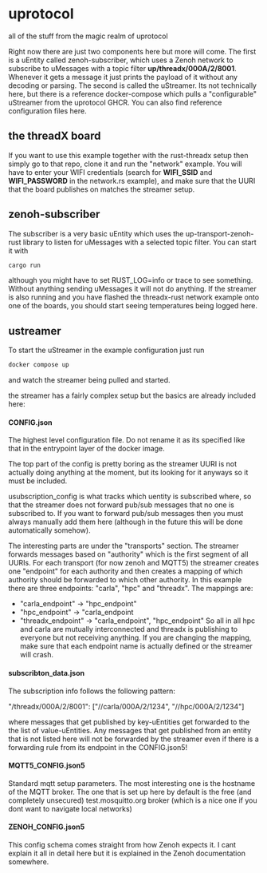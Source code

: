 # **uprotocol**

all of the stuff from the magic realm of uprotocol

Right now there are just two components here but more will come.
The first is a uEntity called zenoh-subscriber, which uses a Zenoh network to subscribe to uMessages with a topic filter **up/threadx/000A/2/8001**. Whenever it gets a message it just prints the payload of it without any decoding or parsing.
The second is called the uStreamer. Its not technically here, but there is a reference docker-compose which pulls a "configurable" uStreamer from the uprotocol GHCR. You can also find reference configuration files here.

## **the threadX board**

If you want to use this example together with the rust-threadx setup then simply go to that repo, clone it and run the "network" example.
You will have to enter your WIFI credentials (search for __WIFI_SSID__ and __WIFI_PASSWORD__ in the network.rs example), and make sure that the UURI that the board publishes on matches the streamer setup.

## **zenoh-subscriber**

The subscriber is a very basic uEntity which uses the up-transport-zenoh-rust library to listen for uMessages with a selected topic filter.
You can start it with
```bash
cargo run
```
although you might have to set RUST_LOG=info or trace to see something. Without anything sending uMessages it will not do anything. If the streamer is also running and you have flashed the threadx-rust network example onto one of the boards, you should start seeing temperatures being logged here.

## **ustreamer**

To start the uStreamer in the example configuration just run

```bash
docker compose up
```

and watch the streamer being pulled and started.

the streamer has a fairly complex setup but the basics are already included here:

#### **CONFIG.json**
The highest level configuration file. Do not rename it as its specified like that in the entrypoint layer of the docker image.

The top part of the config is pretty boring as the streamer UURI is not actually doing anything at the moment, but its looking for it anyways so it must be included.

usubscription_config is what tracks which uentity is subscribed where, so that the streamer does not forward pub/sub messages that no one is subscribed to. If you want to forward pub/sub messages then you must always manually add them here (although in the future this will be done automatically somehow).

The interesting parts are under the "transports" section. The streamer forwards messages based on "authority" which is the first segment of all UURIs. For each transport (for now zenoh and MQTT5) the streamer creates one "endpoint" for each authority and then creates a mapping of which authority should be forwarded to which other authority. In this example there are three endpoints: "carla", "hpc" and "threadx".
The mappings are:
- "carla_endpoint" -> "hpc_endpoint"
- "hpc_endpoint" -> "carla_endpoint
- "threadx_endpoint" -> "carla_endpoint", "hpc_endpoint"
So all in all hpc and carla are mutually interconnected and threadx is publishing to everyone but not receiving anything. If you are changing the mapping, make sure that each endpoint name is actually defined or the streamer will crash.

#### **subscribton_data.json**

The subscription info follows the following pattern:

"/threadx/000A/2/8001": ["//carla/000A/2/1234", "//hpc/000A/2/1234"]

where messages that get published by key-uEntities get forwarded to the the list of value-uEntities.
Any messages that get published from an entity that is not listed here will not be forwarded by the streamer even if there is a forwarding rule from its endpoint in the CONFIG.json5!

#### **MQTT5_CONFIG.json5**

Standard mqtt setup parameters. The most interesting one is the hostname of the MQTT broker. The one that is set up here by default is the free (and completely unsecured) test.mosquitto.org broker (which is a nice one if you dont want to navigate local networks)

#### **ZENOH_CONFIG.json5**

This config schema comes straight from how Zenoh expects it. I cant explain it all in detail here but it is explained in the Zenoh documentation somewhere.
